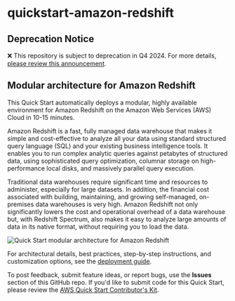 # quickstart-amazon-redshift
## Deprecation Notice

:x: This repository is subject to deprecation in Q4 2024. For more details, [please review this announcement](https://github.com/aws-ia/.announcements/issues/1). 


## Modular architecture for Amazon Redshift

This Quick Start automatically deploys a modular, highly available environment for Amazon Redshift on the Amazon Web Services (AWS) Cloud in 10-15 minutes.

Amazon Redshift is a fast, fully managed data warehouse that makes it simple and cost-effective to analyze all your data using standard structured query language (SQL) and your existing business intelligence tools. It enables you to run complex analytic queries against petabytes of structured data, using sophisticated query optimization, columnar storage on high-performance local disks, and massively parallel query execution.

Traditional data warehouses require significant time and resources to administer, especially for large datasets. In addition, the financial cost associated with building, maintaining, and growing self-managed, on-premises data warehouses is very high. Amazon Redshift not only significantly lowers the cost and operational overhead of a data warehouse but, with Redshift Spectrum, also makes it easy to analyze large amounts of data in its native format, without requiring you to load the data.

![Quick Start modular architecture for Amazon Redshift](https://d1.awsstatic.com/partner-network/QuickStart/datasheets/amazon-redshift-arch.aa1e035d1aa5b6399868d692c1d758388cb39002.png)

For architectural details, best practices, step-by-step instructions, and customization options, see the [deployment guide](https://fwd.aws/8d7yv).

To post feedback, submit feature ideas, or report bugs, use the **Issues** section of this GitHub repo.
If you'd like to submit code for this Quick Start, please review the [AWS Quick Start Contributor's Kit](https://aws-quickstart.github.io/).
